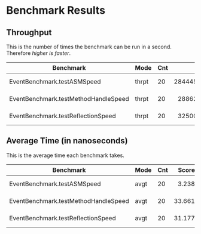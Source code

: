 Benchmark Results
=================

## Throughput
This is the number of times the benchmark can be run in a second. Therefore _higher is faster_.

| Benchmark                             | Mode  | Cnt | Score         | Error         | Units |
|---------------------------------------|-------|-----|--------------:|---------------|-------|
| EventBenchmark.testASMSpeed           | thrpt |  20 | 284445185.095 | ± 8136139.219 | ops/s |
| EventBenchmark.testMethodHandleSpeed  | thrpt |  20 |  28862054.868 | ±  722179.825 | ops/s |
| EventBenchmark.testReflectionSpeed    | thrpt |  20 |  32500300.846 | ±  182061.172 | ops/s |

## Average Time (in nanoseconds)
This is the average time each benchmark takes. 

| Benchmark                             | Mode | Cnt | Score  | Error   | Units |
|---------------------------------------|------|-----|-------:|---------|-------|
| EventBenchmark.testASMSpeed           | avgt | 20  |  3.238 | ± 0.148 | ns/op |
| EventBenchmark.testMethodHandleSpeed  | avgt | 20  | 33.661 | ± 0.107 | ns/op |
| EventBenchmark.testReflectionSpeed    | avgt | 20  | 31.177 | ± 0.124 | ns/op |
